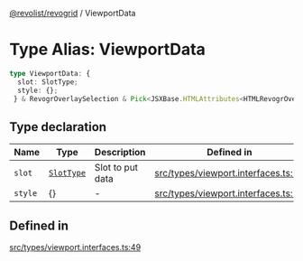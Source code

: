[@revolist/revogrid](README.md) / ViewportData

# Type Alias: ViewportData

```ts
type ViewportData: {
  slot: SlotType;
  style: {};
 } & RevogrOverlaySelection & Pick<JSXBase.HTMLAttributes<HTMLRevogrOverlaySelectionElement>, "ref"> & Pick<JSXBase.HTMLAttributes<HTMLRevogrDataElement>, "ref"> & RevogrData;
```

## Type declaration

| Name | Type | Description | Defined in |
| ------ | ------ | ------ | ------ |
| `slot` | [`SlotType`](TypeAlias.SlotType.md) | Slot to put data | [src/types/viewport.interfaces.ts:51](https://github.com/revolist/revogrid/blob/825821baadfa2debcf4d39f08d4e13cf00eca4b8/src/types/viewport.interfaces.ts#L51) |
| `style` | \{\} | - | [src/types/viewport.interfaces.ts:52](https://github.com/revolist/revogrid/blob/825821baadfa2debcf4d39f08d4e13cf00eca4b8/src/types/viewport.interfaces.ts#L52) |

## Defined in

[src/types/viewport.interfaces.ts:49](https://github.com/revolist/revogrid/blob/825821baadfa2debcf4d39f08d4e13cf00eca4b8/src/types/viewport.interfaces.ts#L49)
